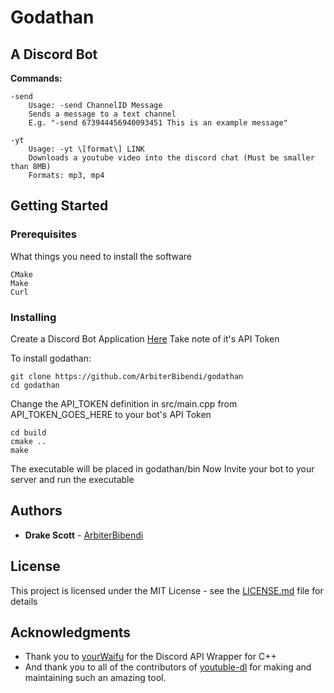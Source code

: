 # Godathan

## A Discord Bot

**Commands:**
```
-send 
    Usage: -send ChannelID Message 
    Sends a message to a text channel
    E.g. "-send 673944456940093451 This is an example message"

-yt
    Usage: -yt \[format\] LINK
    Downloads a youtube video into the discord chat (Must be smaller than 8MB)
    Formats: mp3, mp4
```
## Getting Started

### Prerequisites

What things you need to install the software

```
CMake
Make
Curl
```

### Installing

Create a Discord Bot Application [Here](https://discordapp.com/developers/docs/intro)
Take note of it's API Token

To install godathan:
```
git clone https://github.com/ArbiterBibendi/godathan
cd godathan
```
Change the API_TOKEN definition in src/main.cpp from API_TOKEN_GOES_HERE to your bot's API Token
```
cd build
cmake ..
make
```

The executable will be placed in godathan/bin
Now Invite your bot to your server and run the executable


## Authors

* **Drake Scott** - [ArbiterBibendi](https://github.com/ArbiterBibendi)

## License

This project is licensed under the MIT License - see the [LICENSE.md](LICENSE.md) file for details

## Acknowledgments

* Thank you to [yourWaifu](https://github.com/yourWaifu) for the Discord API Wrapper for C++
* And thank you to all of the contributors of [youtuble-dl](https://github.com/ytdl-org/youtube-dl) for 
  making and maintaining such an amazing tool.
